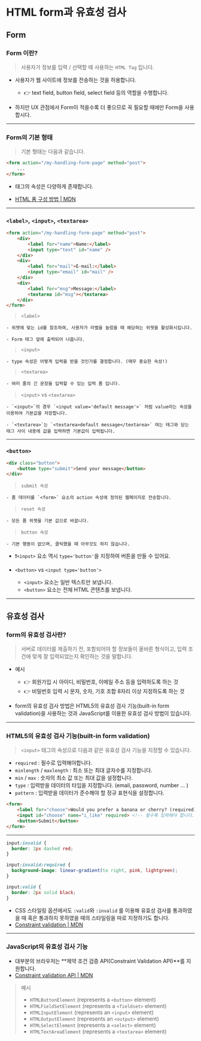 # HTML form과 유효성 검사

## Form

### Form 이란?

> 사용자가 정보를 입력 / 선택할 때 사용하는 `HTML Tag` 입니다.
- 사용자가 웹 사이트에 정보를 전송하는 것을 허용합니다.
    - 👉 text field, button field, select field 등의 역할을 수행합니다.

- 하지만 UX 관점에서 Form이 적을수록 더 좋으므로 꼭 필요할 때에만 Form을 사용합시다.

---

### Form의 기본 형태

> 기본 형태는 다음과 같습니다.

```html
<form action="/my-handling-form-page" method="post">
	...
</form>
```

- <form> 태그의 속성은 다양하게 존재합니다.

- [HTML 폼 구성 방법 | MDN](https://developer.mozilla.org/ko/docs/Learn/Forms/How_to_structure_a_web_form)

---

### `<label>`, `<input>`, `<textarea>`

```html
<form action="/my-handling-form-page" method="post">
	<div>
		<label for="name">Name:</label>
		<input type="text" id="name" />
	</div>
	<div>
		<label for="mail">E-mail:</label>
		<input type="email" id="mail" />
	</div>
	<div>
		<label for="msg">Message:</label>
		<textarea id="msg"></textarea>
	</div>
</form>
```

> `<label>`
    
    - 위젯에 맞는 id를 참조하여, 사용자가 라벨을 눌렀을 때 해당하는 위젯을 활성화시킵니다.

    - Form 태그 앞에 출력되어 나옵니다.

> `<input>`

    - type 속성은 어떻게 입력을 받을 것인가를 결정합니다. (매우 중요한 속성!)

> `<textarea>`

    - 여러 줄의 긴 문장을 입력할 수 있는 입력 폼 입니다.

> `<input>` vs `<textarea>`

    - `<input>`의 경우 `<input value='default message'>` 처럼 value라는 속성을 이용하여 기본값을 저장합니다.

    - `<textarea>`는 `<textarea>default message</textarea>` 여는 태그와 닫는 태그 사이 내용에 값을 입력하면 기본값이 입력됩니다.

---

### `<button>`

```html
<div class="button">
	<button type="submit">Send your message</button>
</div>
```

> `submit 속성`
  
    - 폼 데이터를 `<form>` 요소의 action 속성에 정의된 웹페이지로 전송합니다.

> `reset 속성`
    
    - 모든 폼 위젯을 기본 값으로 바꿉니다.

> `button 속성`

    - 기본 행동이 없으며, 클릭했을 때 아무것도 하지 않습니다.

- ❗`<input>` 요소 역시 `type='button'`을 지정하여 버튼을 만들 수 있어요.

- `<button>` vs `<input type='button'>`
    - `<input>` 요소는 일반 텍스트만 보냅니다.
    - `<button>` 요소는 전체 HTML 콘텐츠를 보냅니다.

---

## 유효성 검사

### form의 유효성 검사란?

> 서버로 데이터를 제출하기 전, 포함되어야 할 정보들이 올바른 형식이고, 입력 조건에 맞게 잘 입력되었는지 확인하는 것을 말합니다.

- 예시
    - 👉 회원가입 시 아이디, 비밀번호, 이메일 주소 등을 입력하도록 하는 것
    - 👉 비밀번호 입력 시 문자, 숫자, 기호 조합 8자리 이상 지정하도록 하는 것

- form의 유효성 검사 방법은 HTML5의 유효성 검사 기능(built-in form validation)을 사용하는 것과 JavaScript를 이용한 유효성 검사 방법이 있습니다.

---

### HTML5의 유효성 검사 기능(built-in form validation)

> `<input>` 태그의 속성으로 다음과 같은 유효성 검사 기능을 지정할 수 있습니다.

- `required` : 필수로 입력해야합니다.
- `minlength` / `maxlength` : 최소 또는 최대 글자수를 지정합니다.
- `min` / `max` : 숫자의 최소 값 또는 최대 값을 설정합니다.
- `type` : 입력받을 데이터의 타입을 지정합니다. (email, password, number ... )
- `pattern` : 입력받을 데이터가 준수해야 할 정규 표현식을 설정합니다.

```html
<form>
	<label for="choose">Would you prefer a banana or cherry? (required)</label>
	<input id="choose" name="i_like" required> <!-- 필수록 입력해야 합니다. --> 
	<button>Submit</button>
</form>
```

---

```css
input:invalid {
  border: 2px dashed red;
}

input:invalid:required {
  background-image: linear-gradient(to right, pink, lightgreen);
}

input:valid {
  border: 2px solid black;
}
```

- CSS 스타일링 옵션에서도 `:valid`와 `:invalid` 를 이용해 유효성 검사를 통과하였을 때 혹은 통과하지 못하였을 때의 스타일링을 따로 지정하기도 합니다.
- [Constraint validation | MDN](https://developer.mozilla.org/en-US/docs/Web/Guide/HTML/Constraint_validation#validation-related_attributes)

---

### JavaScript의 유효성 검사 기능

- 대부분의 브라우저는 **제약 조건 검증 API(Constraint Validation API)**를 지원합니다.
- [Constraint validation API | MDN](https://developer.mozilla.org/en-US/docs/Web/API/Constraint_validation)

> 예시
> 
> - `HTMLButtonElement` (represents a `<button>` element)
> - `HTMLFieldSetElement` (represents a `<fieldset>` element)
> - `HTMLInputElement` (represents an `<input>` element)
> - `HTMLOutputElement` (represents an `<output>` element)
> - `HTMLSelectElement` (represents a `<select>` element)
> - `HTMLTextAreaElement` (represents a `<textarea>` element)